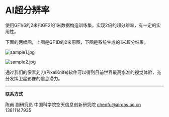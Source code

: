 #  AI超分辨率

使用GF1/6的2米和GF2的1米数据构造训练集，实现2倍的超分辨率，有一定的实用性。

下面的两幅图，上图是GF1D的2米原图，下图是系统生成的1米超分结果。


![sample1.jpg](https://s2.loli.net/2023/11/23/qh8u5pO6zWiveSb.jpg)

![sample2.jpg](https://s2.loli.net/2023/11/23/RmpHfuFWkwDBhiQ.jpg)



通过我们的像素刻刀(PixelKnife)软件可以得到目前世界最高水准的视觉体验，充分发挥卫星影像的信息潜力。



---

**联系方式**

陈甫 副研究员
中国科学院空天信息创新研究院
chenfu@aircas.ac.cn
13811147935